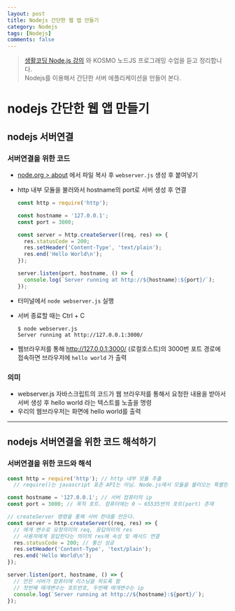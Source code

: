 ```yaml
---
layout: post
title: Nodejs 간단한 웹 앱 만들기
category: Nodejs
tags: [Nodejs]
comments: false
---
```


> [생활코딩 Node.js 강의](https://www.inflearn.com/course/nodejs-%EA%B0%95%EC%A2%8C-%EC%83%9D%ED%99%9C%EC%BD%94%EB%94%A9#) 와 KOSMO 노드JS 프로그래밍 수업을 듣고 정리합니다.  
> Nodejs를 이용해서 간단한 서버 에플리케이션을 만들어 본다.

# nodejs 간단한 웹 앱 만들기

## nodejs 서버연결

### 서버연결을 위한 코드
- [node.org > about](https://nodejs.org/en/about/) 에서 파일 복사 후 `webserver.js` 생성 후 붙여넣기
- http 내부 모듈을 불러와서 hostname의 port로 서버 생성 후 연결

  ```javascript
  const http = require('http');

  const hostname = '127.0.0.1';
  const port = 3000;

  const server = http.createServer((req, res) => {
    res.statusCode = 200;
    res.setHeader('Content-Type', 'text/plain');
    res.end('Hello World\n');
  });

  server.listen(port, hostname, () => {
    console.log(`Server running at http://${hostname}:${port}/`);
  });
  ```

- 터미널에서 `node webserver.js` 실행
- 서버 종료할 때는 Ctrl + C 

  ```
  $ node webserver.js
  Server running at http://127.0.0.1:3000/
  ```
- 웹브라우저를 통해 http://127.0.0.1:3000/ (로컬호스트)의 3000번 포트 경로에 접속하면 브라우저에 `hello world` 가 출력

### 의미

- webserver.js 자바스크립트의 코드가 웹 브라우저를 통해서 요청한 내용을 받아서 서버 생성 후 hello world 라는 텍스트를 노출을 명령
- 우리의 웹브라우저는 화면에 hello world를 출력  

---

## nodejs 서버연결을 위한 코드 해석하기

### 서버연결을 위한 코드와 해석

```javascript
const http = require('http'); // http 내부 모듈 추출
  // require()는 javascript 표준 API는 아님. Node.js에서 모듈을 불러오는 특별한 목적을 가진 내장 함수 

const hostname = '127.0.0.1'; // 서버 컴퓨터의 ip
const port = 3000; // 목적 포트. 컴퓨터에는 0 ~ 65535번의 포트(port) 존재

// createServer 명령을 통해 서버 한대를 만든다.
const server = http.createServer((req, res) => { 
  // 매개 변수로 요청의미의 req, 응답의미의 res
  // 사용자에게 응답한다는 의미의 res에 속성 및 메서드 연결
  res.statusCode = 200; // 통신 성공
  res.setHeader('Content-Type', 'text/plain');
  res.end('Hello World\n');
});

server.listen(port, hostname, () => {
  // 만든 서버가 컴퓨터에 리스닝을 하도록 함
  // 첫번째 매개변수는 포트번호, 두번째 매개변수는 ip 
  console.log(`Server running at http://${hostname}:${port}/`);
});
```
